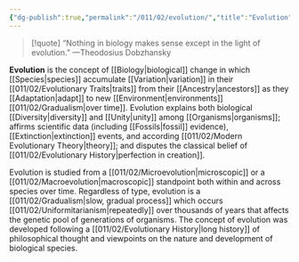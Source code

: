 ```yaml
---
{"dg-publish":true,"permalink":"/011/02/evolution/","title":"Evolution","tags":["BIOL422"],"created":"2024-09-26T13:45:04.083-07:00","updated":"2024-09-26T15:17:53.825-07:00"}
---
```


> [!quote] “Nothing in biology makes sense except in the light of evolution.” —Theodosius Dobzhansky

**Evolution** is the concept of [[Biology\|biological]] change in which [[Species\|species]] accumulate [[Variation\|variation]] in their [[011/02/Evolutionary Traits\|traits]] from their [[Ancestry\|ancestors]] as they [[Adaptation\|adapt]] to new [[Environment\|environments]] [[011/02/Gradualism\|over time]]. Evolution explains both biological [[Diversity\|diversity]] and [[Unity\|unity]] among [[Organisms\|organisms]]; affirms scientific data (including [[Fossils\|fossil]] evidence), [[Extinction\|extinction]] events, and according [[011/02/Modern Evolutionary Theory\|theory]]; and disputes the classical belief of [[011/02/Evolutionary History\|perfection in creation]].

Evolution is studied from a [[011/02/Microevolution\|microscopic]] or a [[011/02/Macroevolution\|macroscopic]] standpoint both within and across species over time. Regardless of type, evolution is a [[011/02/Gradualism\|slow, gradual process]] which occurs [[011/02/Uniformitarianism\|repeatedly]] over thousands of years that affects the genetic pool of generations of organisms. The concept of evolution was developed following a [[011/02/Evolutionary History\|long history]] of philosophical thought and viewpoints on the nature and development of biological species.